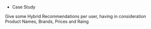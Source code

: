 - Case Study

Give some Hybrid Recommendations per user, having in consideration Product Names, Brands, Prices and Raing
